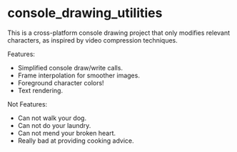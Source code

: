 # console_drawing_utilities
This is a cross-platform console drawing project that only modifies relevant characters, as inspired by video compression techniques. 

Features:

- Simplified console draw/write calls.
- Frame interpolation for smoother images.
- Foreground character colors!
- Text rendering.

Not Features:

- Can not walk your dog.
- Can not do your laundry.
- Can not mend your broken heart.
- Really bad at providing cooking advice.
